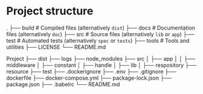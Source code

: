 


# Project structure

.
├── build                   # Compiled files (alternatively `dist`)
├── docs                    # Documentation files (alternatively `doc`)
├── src                     # Source files (alternatively `lib` or `app`)
├── test                    # Automated tests (alternatively `spec` or `tests`)
├── tools                   # Tools and utilities
├── LICENSE
└── README.md

  Project
    ├── dist
    ├── logs
    ├── node_modules
    ├── src
    │   ├── app
    │   │   ├── middleware
    │   ├── constant
    │   ├── handle
    │   ├── lib
    │   ├── respository
    ├── resource
    ├── test
    ├── .dockerignore
    ├── .env
    ├── .gitignore
    ├── dockerfile
    ├── docker-compose.yml
    ├── package-lock.json
    ├── package.json
    ├── .babelrc
    └── README.md
